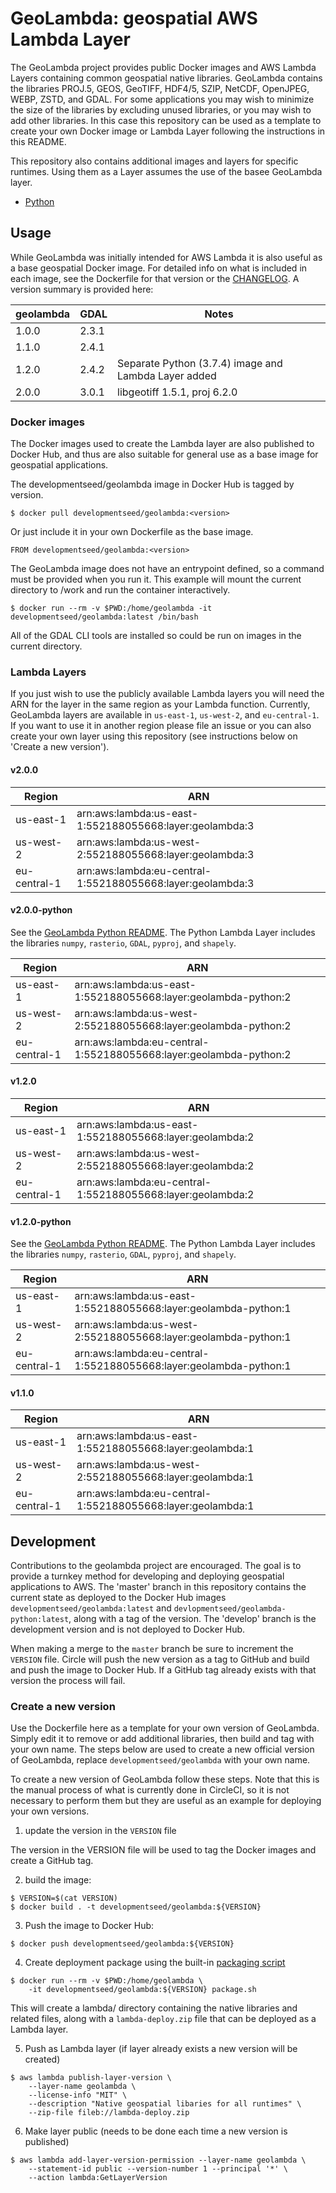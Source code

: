 # GeoLambda: geospatial AWS Lambda Layer

The GeoLambda project provides public Docker images and AWS Lambda Layers containing common geospatial native libraries. GeoLambda contains the libraries PROJ.5, GEOS, GeoTIFF, HDF4/5, SZIP, NetCDF, OpenJPEG, WEBP, ZSTD, and GDAL. For some applications you may wish to minimize the size of the libraries by excluding unused libraries, or you may wish to add other libraries. In this case this repository can be used as a template to create your own Docker image or Lambda Layer following the instructions in this README.

This repository also contains additional images and layers for specific runtimes. Using them as a Layer assumes the use of the basee GeoLambda layer.

- [Python](python/README.md)

## Usage

While GeoLambda was initially intended for AWS Lambda it is also useful as a base geospatial Docker image. For detailed info on what is included in each image, see the Dockerfile for that version or the [CHANGELOG](CHANGELOG.md). A version summary is provided here:

| geolambda | GDAL  | Notes |
| --------- | ----  | ----- |
| 1.0.0     | 2.3.1 | |
| 1.1.0     | 2.4.1 | |
| 1.2.0     | 2.4.2 | Separate Python (3.7.4) image and Lambda Layer added |
| 2.0.0		| 3.0.1 | libgeotiff 1.5.1, proj 6.2.0 |

### Docker images

The Docker images used to create the Lambda layer are also published to Docker Hub, and thus are also suitable for general use as a base image for geospatial applications. 

The developmentseed/geolambda image in Docker Hub is tagged by version.

	$ docker pull developmentseed/geolambda:<version>

Or just include it in your own Dockerfile as the base image.

```
FROM developmentseed/geolambda:<version>
```

The GeoLambda image does not have an entrypoint defined, so a command must be provided when you run it. This example will mount the current directory to /work and run the container interactively.

	$ docker run --rm -v $PWD:/home/geolambda -it developmentseed/geolambda:latest /bin/bash

All of the GDAL CLI tools are installed so could be run on images in the current directory.

### Lambda Layers

If you just wish to use the publicly available Lambda layers you will need the ARN for the layer in the same region as your Lambda function. Currently, GeoLambda layers are available in `us-east-1`, `us-west-2`, and `eu-central-1`. If you want to use it in another region please file an issue or you can also create your own layer using this repository (see instructions below on 'Create a new version').

#### v2.0.0

| Region | ARN |
| ------ | --- |
| us-east-1 | arn:aws:lambda:us-east-1:552188055668:layer:geolambda:3 |
| us-west-2 | arn:aws:lambda:us-west-2:552188055668:layer:geolambda:3 |
| eu-central-1 | arn:aws:lambda:eu-central-1:552188055668:layer:geolambda:3 |

#### v2.0.0-python

See the [GeoLambda Python README](python/README.md). The Python Lambda Layer includes the libraries `numpy`, `rasterio`, `GDAL`, `pyproj`, and `shapely`.

| Region | ARN |
| ------ | --- |
| us-east-1 | arn:aws:lambda:us-east-1:552188055668:layer:geolambda-python:2 |
| us-west-2 | arn:aws:lambda:us-west-2:552188055668:layer:geolambda-python:2 |
| eu-central-1 | arn:aws:lambda:eu-central-1:552188055668:layer:geolambda-python:2 |

#### v1.2.0

| Region | ARN |
| ------ | --- |
| us-east-1 | arn:aws:lambda:us-east-1:552188055668:layer:geolambda:2 |
| us-west-2 | arn:aws:lambda:us-west-2:552188055668:layer:geolambda:2 |
| eu-central-1 | arn:aws:lambda:eu-central-1:552188055668:layer:geolambda:2 |

#### v1.2.0-python

See the [GeoLambda Python README](python/README.md). The Python Lambda Layer includes the libraries `numpy`, `rasterio`, `GDAL`, `pyproj`, and `shapely`.

| Region | ARN |
| ------ | --- |
| us-east-1 | arn:aws:lambda:us-east-1:552188055668:layer:geolambda-python:1 |
| us-west-2 | arn:aws:lambda:us-west-2:552188055668:layer:geolambda-python:1 |
| eu-central-1 | arn:aws:lambda:eu-central-1:552188055668:layer:geolambda-python:1 |

#### v1.1.0

| Region | ARN |
| ------ | --- |
| us-east-1 | arn:aws:lambda:us-east-1:552188055668:layer:geolambda:1 |
| us-west-2 | arn:aws:lambda:us-west-2:552188055668:layer:geolambda:1 |
| eu-central-1 | arn:aws:lambda:eu-central-1:552188055668:layer:geolambda:1 |


## Development

Contributions to the geolambda project are encouraged. The goal is to provide a turnkey method for developing and deploying geospatial applications to AWS. The 'master' branch in this repository contains the current state as deployed to the Docker Hub images `developmentseed/geolambda:latest` and `devlopmentseed/geolambda-python:latest`, along with a tag of the version. The 'develop' branch is the development version and is not deployed to Docker Hub.

When making a merge to the `master` branch be sure to increment the `VERSION` file. Circle will push the new version as a tag to GitHub and build and push the image to Docker Hub. If a GitHub tag already exists with that version the process will fail.

### Create a new version

Use the Dockerfile here as a template for your own version of GeoLambda. Simply edit it to remove or add additional libraries, then build and tag with your own name. The steps below are used to create a new official version of GeoLambda, replace `developmentseed/geolambda` with your own name.

To create a new version of GeoLambda follow these steps. Note that this is the manual process of what is currently done in CircleCI, so it is not necessary to perform them but they are useful as an example for deploying your own versions.

1. update the version in the `VERSION` file

The version in the VERSION file will be used to tag the Docker images and create a GitHub tag.

2. build the image:
  
```
$ VERSION=$(cat VERSION)
$ docker build . -t developmentseed/geolambda:${VERSION}
```

3. Push the image to Docker Hub:

```
$ docker push developmentseed/geolambda:${VERSION}
```

4. Create deployment package using the built-in [packaging script](bin/package.sh)

```
$ docker run --rm -v $PWD:/home/geolambda \
	-it developmentseed/geolambda:${VERSION} package.sh
```

This will create a lambda/ directory containing the native libraries and related files, along with a `lambda-deploy.zip` file that can be deployed as a Lambda layer.

5. Push as Lambda layer (if layer already exists a new version will be created)

```
$ aws lambda publish-layer-version \
	--layer-name geolambda \
	--license-info "MIT" \
	--description "Native geospatial libaries for all runtimes" \
	--zip-file fileb://lambda-deploy.zip
```

6. Make layer public (needs to be done each time a new version is published)

```
$ aws lambda add-layer-version-permission --layer-name geolambda \
	--statement-id public --version-number 1 --principal '*' \
	--action lambda:GetLayerVersion
```
